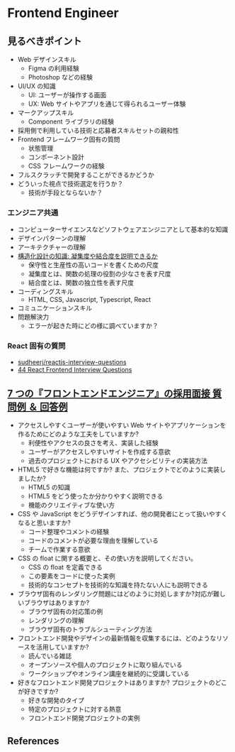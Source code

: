 # Frontend Engineer

## 見るべきポイント

- Web デザインスキル
  - Figma の利用経験
  - Photoshop などの経験
- UI/UX の知識
  - UI: ユーザーが操作する画面
  - UX: Web サイトやアプリを通じて得られるユーザー体験
- マークアップスキル
  - Component ライブラリの経験
- 採用側で利用している技術と応募者スキルセットの親和性
- Frontend フレームワーク固有の質問
  - 状態管理
  - コンポーネント設計
  - CSS フレームワークの経験
- フルスクラッチで開発することができるかどうか
- どういった視点で技術選定を行うか？
  - 技術が手段とならないか？

### エンジニア共通

- コンピューターサイエンスなどソフトウェアエンジニアとして基本的な知識
- デザインパターンの理解
- アーキテクチャーの理解
- [構造化設計の知識: 凝集度や結合度を説明できるか](https://yoshitaro-yoyo.hatenablog.com/entry/refactoring_and_cohesion_coupling#2-%E5%87%9D%E9%9B%86%E5%BA%A6)
  - 保守性と生産性の高いコードを書くための尺度
  - 凝集度とは、関数の処理の役割の少なさを表す尺度
  - 結合度とは、関数の独立性を表す尺度
- コーディングスキル
  - HTML, CSS, Javascript, Typescript, React
- コミュニケーションスキル
- 問題解決力
  - エラーが起きた時にどの様に調べていますか？

### React 固有の質問

- [sudheerj/reactjs-interview-questions](https://github.com/sudheerj/reactjs-interview-questions)
- [44 React Frontend Interview Questions](https://dev.to/m_midas/44-react-frontend-interview-questions-2o63)

## [7 つの『フロントエンドエンジニア』の採用面接 質問例 ＆ 回答例](https://jp.indeed.com/%E6%B1%82%E4%BA%BA%E5%BA%83%E5%91%8A/interview-questions/%E3%83%95%E3%83%AD%E3%83%B3%E3%83%88%E3%82%A8%E3%83%B3%E3%83%89%E3%82%A8%E3%83%B3%E3%82%B8%E3%83%8B%E3%82%A2)

- アクセスしやすくユーザーが使いやすい Web サイトやアプリケーションを作るためにどのような工夫をしていますか?
  - 利便性やアクセスの良さを考え、実装した経験
  - ユーザーがアクセスしやすいサイトを作成する意欲
  - 過去のプロジェクトにおける UX やアクセシビリティの実装方法
- HTML5 で好きな機能は何ですか? また、プロジェクトでどのように実装しましたか?
  - HTML5 の知識
  - HTML5 をどう使ったか分かりやすく説明できる
  - 機能のクリエイティブな使い方
- CSS や JavaScript をどうデザインすれば、他の開発者にとって扱いやすくなると思いますか?
  - コード整理やコメントの経験
  - コードのコメントが必要な理由を理解している
  - チームで作業する意欲
- CSS の float に関する概要と、その使い方を説明してください。
  - CSS の float を定義できる
  - この要素をコードに使った実例
  - 技術的なコンセプトを技術的な知識を持たない人にも説明できる
- ブラウザ固有のレンダリング問題にはどのように対処しますか?対応が難しいブラウザはありますか?
  - ブラウザ固有の対応策の例
  - レンダリングの理解
  - ブラウザ固有のトラブルシューティング方法
- フロントエンド開発やデザインの最新情報を収集するには、どのようなリソースを活用していますか?
  - 読んでいる雑誌
  - オープンソースや個人のプロジェクトに取り組んでいる
  - ワークショップやオンライン講座を継続的に受講している
- 好きなフロントエンド開発プロジェクトはありますか? プロジェクトのどこが好きですか?
  - 好きな開発のタイプ
  - 特定のプロジェクトに対する熱意
  - フロントエンド開発プロジェクトの実例

## References
